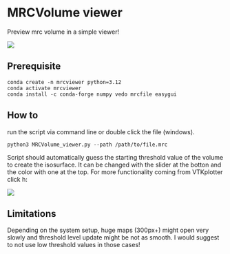 # MRCVolume viewer
Preview mrc volume in a simple viewer!

![](https://github.com/dzyla/MRCVolume_viewer/blob/master/7OwD44WAc61.gif)

## Prerequisite
```
conda create -n mrcviewer python=3.12
conda activate mrcviewer
conda install -c conda-forge numpy vedo mrcfile easygui
```

## How to
run the script via command line or double click the file (windows). 

    python3 MRCVolume_viewer.py --path /path/to/file.mrc

Script should automatically guess the starting threshold value of the volume to create the isosurface. It can be changed with the slider at the botton and the color with one at the top. For more functionality coming from VTKplotter click h:

![](https://github.com/dzyla/MRCVolume_viewer/blob/master/Capture.JPG)

## Limitations
Depending on the system setup, huge maps (300px+) might open very slowly and threshold level update might be not as smooth. I would suggest to not use low threshold values in those cases!
